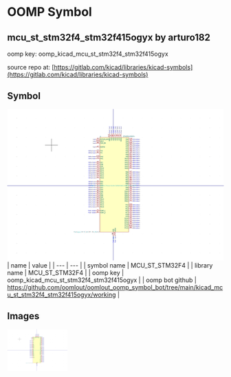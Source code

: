 # OOMP Symbol  
## mcu_st_stm32f4_stm32f415ogyx  by arturo182  
  
oomp key: oomp_kicad_mcu_st_stm32f4_stm32f415ogyx  
  
source repo at: [https://gitlab.com/kicad/libraries/kicad-symbols](https://gitlab.com/kicad/libraries/kicad-symbols)  
## Symbol  
  
[![working.png](working_600.png)](working.png)  
| name | value | 
| --- | --- | 
| symbol name | MCU_ST_STM32F4 | 
| library name | MCU_ST_STM32F4 | 
| oomp key | oomp_kicad_mcu_st_stm32f4_stm32f415ogyx | 
| oomp bot github | https://github.com/oomlout/oomlout_oomp_symbol_bot/tree/main/kicad_mcu_st_stm32f4_stm32f415ogyx/working | 
## Images  
  
[![working.png](working_140.png)](working.png)  

